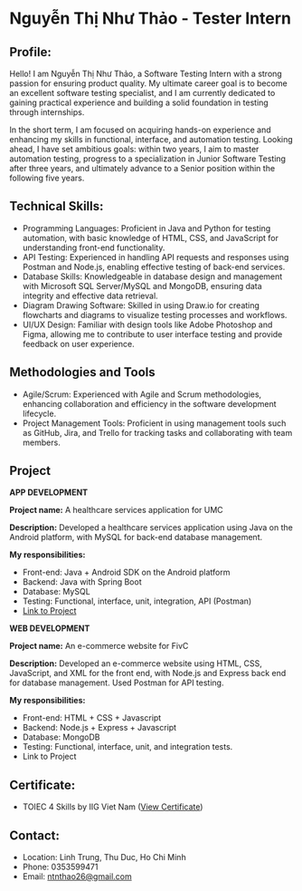 # Nguyễn Thị Như Thảo - Tester Intern

## Profile:

Hello! I am Nguyễn Thị Như Thảo, a Software Testing Intern with a strong passion for ensuring product quality. My ultimate career goal is to become an excellent software testing specialist, and I am currently dedicated to gaining practical experience and building a solid foundation in testing through internships.

In the short term, I am focused on acquiring hands-on experience and enhancing my skills in functional, interface, and automation testing. Looking ahead, I have set ambitious goals: within two years, I aim to master automation testing, progress to a specialization in Junior Software Testing after three years, and ultimately advance to a Senior position within the following five years.

## Technical Skills:
* Programming Languages: Proficient in Java and Python for testing automation, with basic knowledge of HTML, CSS, and JavaScript for understanding front-end functionality.
* API Testing: Experienced in handling API requests and responses using Postman and Node.js, enabling effective testing of back-end services.
* Database Skills: Knowledgeable in database design and management with Microsoft SQL Server/MySQL and MongoDB, ensuring data integrity and effective data retrieval.
* Diagram Drawing Software: Skilled in using Draw.io for creating flowcharts and diagrams to visualize testing processes and workflows.
* UI/UX Design: Familiar with design tools like Adobe Photoshop and Figma, allowing me to contribute to user interface testing and provide feedback on user experience.

## Methodologies and Tools
* Agile/Scrum: Experienced with Agile and Scrum methodologies, enhancing collaboration and efficiency in the software development lifecycle.
* Project Management Tools: Proficient in using management tools such as GitHub, Jira, and Trello for tracking tasks and collaborating with team members.

## Project
**APP DEVELOPMENT**

**Project name:** A healthcare services application for UMC

**Description:** Developed a healthcare services application using Java on the Android platform, with MySQL for back-end database management. 

**My responsibilities:** 
  + Front-end: Java + Android SDK on the Android platform
  + Backend: Java with Spring Boot
  + Database: MySQL
  + Testing: Functional, interface, unit, integration, API (Postman)
  + [Link to Project](https://www.google.com/search?q=framework+testing&oq=framework+testing&gs_lcrp=EgZjaHJvbWUyBggAEEUYOTIICAEQABgWGB4yCAgCEAAYFhgeMggIAxAAGBYYHjIICAQQABgWGB4yCAgFEAAYFhgeMggIBhAAGBYYHjIICAcQABgWGB4yCAgIEAAYFhgeMggICRAAGBYYHtIBCDQxNTlqMGo3qAIAsAIA&sourceid=chrome&ie=UTF-8)
    
**WEB DEVELOPMENT**

**Project name:** An e-commerce website for FivC

**Description:** Developed an e-commerce website using HTML, CSS, JavaScript, and XML for the front end, with Node.js and Express back end for database management. Used Postman for API testing.

**My responsibilities:** 
+ Front-end: HTML + CSS + Javascript
+ Backend: Node.js + Express + Javascript
+ Database: MongoDB
+ Testing: Functional, interface, unit, and integration tests.
+ Link to Project

## Certificate:
* TOIEC 4 Skills by IIG Viet Nam ([View Certificate](https://drive.google.com/file/d/12yLVVmbngxhL4BP3kaisCj-D9akIpYvd/view?usp=sharing))

## Contact:
* Location: Linh Trung, Thu Duc, Ho Chi Minh
* Phone: 0353599471
* Email: ntnthao26@gmail.com
